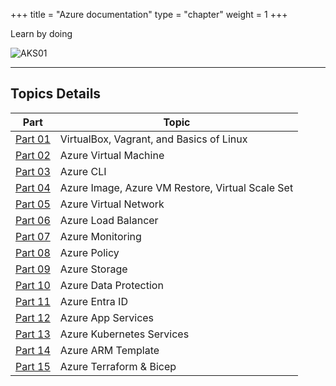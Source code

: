 +++
title = "Azure documentation"
type = "chapter"
weight = 1
+++

Learn by doing

![AKS01](/images/az01.png)

---

## Topics Details 

| **Part**  | **Topic**                                              |
|-----------|--------------------------------------------------------|
| [Part 01](./part01/)   | VirtualBox, Vagrant, and Basics of Linux               |
| [Part 02](./part02/)   | Azure Virtual Machine                                  |
| [Part 03](./part03/)   | Azure CLI                                              |
| [Part 04](./part04/)   | Azure Image, Azure VM Restore, Virtual Scale Set       |
| [Part 05](./part05/)   | Azure Virtual Network                                  |
| [Part 06](./part06/)   | Azure Load Balancer                                    |
| [Part 07](./part07/)   | Azure Monitoring                                       |
| [Part 08](./part08/)   | Azure Policy                                           |
| [Part 09](./part09/)   | Azure Storage                                          |
| [Part 10](./part10/)   | Azure Data Protection                                  |
| [Part 11](./part11/)   | Azure Entra ID                                         |
| [Part 12](./part12/)   | Azure App Services                                     |
| [Part 13](./part13/)   | Azure Kubernetes Services                              |
| [Part 14](./part14/)   | Azure ARM Template                                     |
| [Part 15](./part15/)   | Azure Terraform & Bicep                                |
















































































































































































































































































































































































































